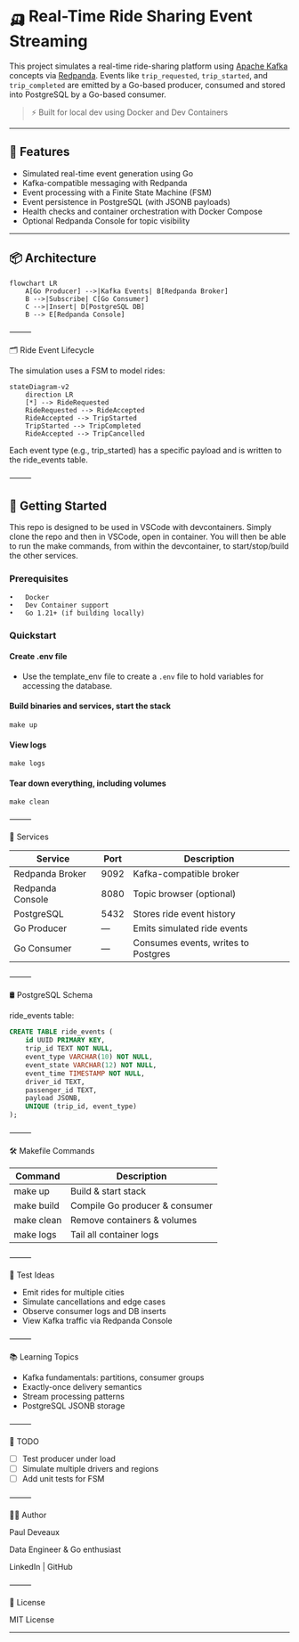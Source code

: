 # 🛺 Real-Time Ride Sharing Event Streaming

This project simulates a real-time ride-sharing platform using [Apache Kafka](https://kafka.apache.org/) concepts via [Redpanda](https://redpanda.com/). Events like `trip_requested`, `trip_started`, and `trip_completed` are emitted by a Go-based producer, consumed and stored into PostgreSQL by a Go-based consumer.

> ⚡ Built for local dev using Docker and Dev Containers

---

## 🎯 Features

- Simulated real-time event generation using Go
- Kafka-compatible messaging with Redpanda
- Event processing with a Finite State Machine (FSM)
- Event persistence in PostgreSQL (with JSONB payloads)
- Health checks and container orchestration with Docker Compose
- Optional Redpanda Console for topic visibility

---

## 📦 Architecture

```mermaid
flowchart LR
    A[Go Producer] -->|Kafka Events| B[Redpanda Broker]
    B -->|Subscribe| C[Go Consumer]
    C -->|Insert| D[PostgreSQL DB]
    B --> E[Redpanda Console]
```

⸻

🗂️ Ride Event Lifecycle

The simulation uses a FSM to model rides:
```mermaid
stateDiagram-v2
    direction LR
    [*] --> RideRequested
    RideRequested --> RideAccepted
    RideAccepted --> TripStarted
    TripStarted --> TripCompleted
    RideAccepted --> TripCancelled
```
Each event type (e.g., trip_started) has a specific payload and is written to the ride_events table.

⸻

## 🚀 Getting Started
This repo is designed to be used in VSCode with devcontainers. Simply clone the repo and then in VSCode, open in container. You will then be able to run the make commands, from within the devcontainer, to start/stop/build the other services.

### Prerequisites
	•	Docker
	•	Dev Container support
	•	Go 1.21+ (if building locally)

### Quickstart
#### Create .env file
- Use the template_env file to create a `.env` file to hold variables for accessing the database. 

#### Build binaries and services, start the stack
`make up`

#### View logs
`make logs`

#### Tear down everything, including volumes
`make clean`


⸻

🧱 Services

|Service|	Port|	Description|
|---|---|---|
|Redpanda Broker|	9092	|Kafka-compatible broker|
|Redpanda Console|	8080|	Topic browser (optional)|
|PostgreSQL	|5432	|Stores ride event history|
|Go Producer|	—	|Emits simulated ride events|
|Go Consumer|	—	|Consumes events, writes to Postgres|


⸻

🛢️ PostgreSQL Schema

ride_events table:
```sql
CREATE TABLE ride_events (
    id UUID PRIMARY KEY,
    trip_id TEXT NOT NULL,
    event_type VARCHAR(10) NOT NULL,
    event_state VARCHAR(12) NOT NULL,
    event_time TIMESTAMP NOT NULL,
    driver_id TEXT,
    passenger_id TEXT,
    payload JSONB,
    UNIQUE (trip_id, event_type)
);
```

⸻

🛠️ Makefile Commands

|Command| Description|
|------|----------|
|make up|	Build & start stack|
|make build|	Compile Go producer & consumer|
|make clean	|Remove containers & volumes|
|make logs|	Tail all container logs|


⸻

🧪 Test Ideas

- Emit rides for multiple cities
- Simulate cancellations and edge cases
- Observe consumer logs and DB inserts
- View Kafka traffic via Redpanda Console

⸻

📚 Learning Topics
- Kafka fundamentals: partitions, consumer groups
- Exactly-once delivery semantics
- Stream processing patterns
- PostgreSQL JSONB storage

⸻

📎 TODO
- [ ]	Test producer under load
- [ ]	Simulate multiple drivers and regions
- [ ]	Add unit tests for FSM

⸻

🧑‍💻 Author

Paul Deveaux

Data Engineer & Go enthusiast

LinkedIn | GitHub

⸻

📝 License

MIT License

---
